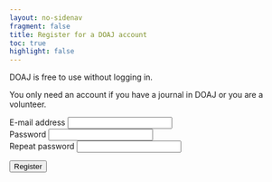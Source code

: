 ```yaml
---
layout: no-sidenav
fragment: false
title: Register for a DOAJ account
toc: true
highlight: false
---
```


DOAJ is free to use without logging in.

You only need an account if you have a journal in DOAJ or you are a volunteer.

<form action="{{ site.baseurl }}01-oa-compliance/">
  <div class="form__question">
    <label for="email">E-mail address</label>
    <input id="email" type="email">
  </div>
  <div class="form__question">
    <label for="password">Password</label>
    <input id="password" type="password">
  </div>
  <div class="form__question">
    <label for="password-2">Repeat password</label>
    <input id="password-2" type="password">
  </div>
  <p>
    <input type="submit" value="Register">
  </p>
</form>
